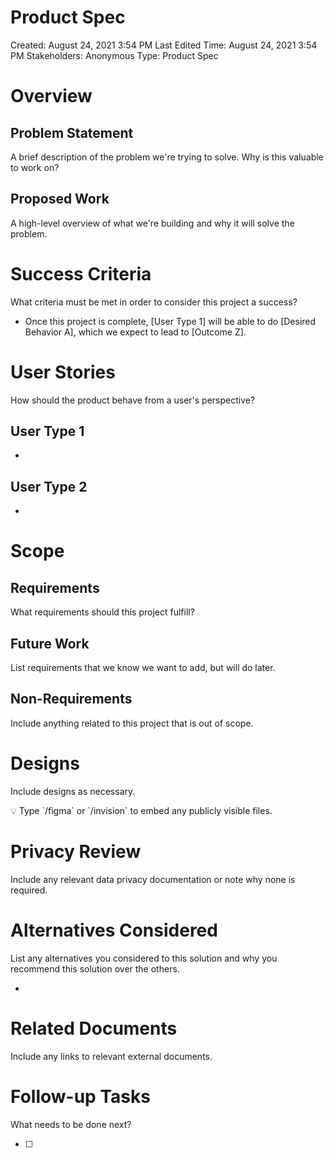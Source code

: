 # Product Spec

Created: August 24, 2021 3:54 PM
Last Edited Time: August 24, 2021 3:54 PM
Stakeholders: Anonymous
Type: Product Spec

# Overview

## Problem Statement

A brief description of the problem we're trying to solve. Why is this valuable to work on?

## Proposed Work

A high-level overview of what we're building and why it will solve the problem.

# Success Criteria

What criteria must be met in order to consider this project a success?

- Once this project is complete, [User Type 1] will be able to do [Desired Behavior A], which we expect to lead to [Outcome Z].

# User Stories

How should the product behave from a user's perspective?

## **User Type 1**

-

## **User Type 2**

-

# Scope

## Requirements

What requirements should this project fulfill?

## Future Work

List requirements that we know we want to add, but will do later.

## Non-Requirements

Include anything related to this project that is out of scope.

# Designs

Include designs as necessary.

<aside>
💡 Type `/figma` or `/invision`  to embed any publicly visible files.

</aside>

# Privacy Review

Include any relevant data privacy documentation or note why none is required.

# Alternatives Considered

List any alternatives you considered to this solution and why you recommend this solution over the others.

-

# Related Documents

Include any links to relevant external documents.

# Follow-up Tasks

What needs to be done next?

- [ ]

